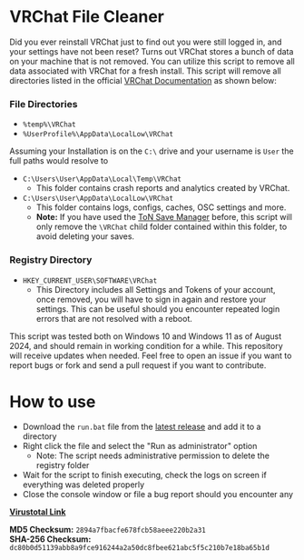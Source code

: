 # VRChat File Cleaner
Did you ever reinstall VRChat just to find out you were still logged in, and your settings have not been reset?
Turns out VRChat stores a bunch of data on your machine that is not removed. You can utilize this script to remove all data associated with VRChat for a fresh install. This script will remove all directories listed in the official [VRChat Documentation](https://docs.vrchat.com/docs/local-vrchat-storage) as shown below:

### File Directories
- `%temp%\VRChat`
- `%UserProfile%\AppData\LocalLow\VRChat`

Assuming your Installation is on the `C:\` drive and your username is `User` the full paths would resolve to
- `C:\Users\User\AppData\Local\Temp\VRChat`
  - This folder contains crash reports and analytics created by VRChat.
- `C:\Users\User\AppData\LocalLow\VRChat`
  - This folder contains logs, configs, caches, OSC settings and more.
  - **Note:** If you have used the [ToN Save Manager](https://github.com/ChrisFeline/ToNSaveManager) before, this script will only remove the `\VRChat` child folder contained within this folder, to avoid deleting your saves.

### Registry Directory
- `HKEY_CURRENT_USER\SOFTWARE\VRChat`
  - This Directory includes all Settings and Tokens of your account, once removed, you will have to sign in again and restore your settings. This can be useful should you encounter repeated login errors that are not resolved with a reboot.

This script was tested both on Windows 10 and Windows 11 as of August 2024, and should remain in working condition for a while. This repository will receive updates when needed.
Feel free to open an issue if you want to report bugs or fork and send a pull request if you want to contribute.

# How to use
- Download the `run.bat` file from the [latest release](https://github.com/sageyx2002/VRChat-File-Cleaner/releases) and add it to a directory
- Right click the file and select the "Run as administrator" option
  - Note: The script needs administrative permission to delete the registry folder
- Wait for the script to finish executing, check the logs on screen if everything was deleted properly
- Close the console window or file a bug report should you encounter any

**[Virustotal Link](https://www.virustotal.com/gui/file/dc80b0d51139abb8a9fce916244a2a50dc8fbee621abc5f5c210b7e18ba65b1d)**

**MD5 Checksum:** `2894a7fbacfe678fcb58aeee220b2a31`\
**SHA-256 Checksum:** `dc80b0d51139abb8a9fce916244a2a50dc8fbee621abc5f5c210b7e18ba65b1d`
